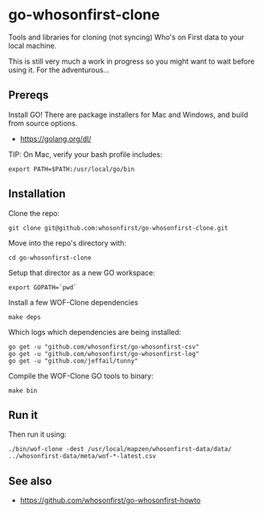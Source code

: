 # go-whosonfirst-clone

Tools and libraries for cloning (not syncing) Who's on First data to your local machine.

This is still very much a work in progress so you might want to wait before using it. For the adventurous...

## Prereqs

Install GO! There are package installers for Mac and Windows, and build from source options.

* https://golang.org/dl/

TIP: On Mac, verify your bash profile includes:

    export PATH=$PATH:/usr/local/go/bin

## Installation

Clone the repo:

    git clone git@github.com:whosonfirst/go-whosonfirst-clone.git

Move into the repo's directory with:

    cd go-whosonfirst-clone

Setup that director as a new GO workspace:

    export GOPATH=`pwd`

Install a few WOF-Clone dependencies

    make deps

Which logs which dependencies are being installed:

```
go get -u "github.com/whosonfirst/go-whosonfirst-csv"
go get -u "github.com/whosonfirst/go-whosonfirst-log"
go get -u "github.com/jeffail/tunny"
```

Compile the WOF-Clone GO tools to binary:

    make bin

## Run it

Then run it using:

    ./bin/wof-clone -dest /usr/local/mapzen/whosonfirst-data/data/ ../whosonfirst-data/meta/wof-*-latest.csv

## See also

* https://github.com/whosonfirst/go-whosonfirst-howto
